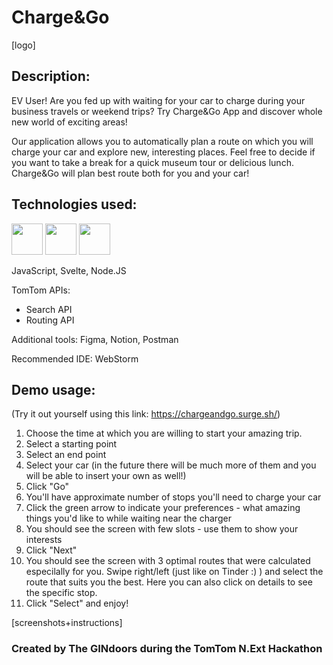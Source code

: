 # Charge&Go

[logo]

## Description:
EV User! Are you fed up with waiting for your car to charge during your business travels or weekend trips?
Try Charge&Go App and discover whole new world of exciting areas!

Our application allows you to automatically plan a route on which you will charge your car and explore new, interesting places.
Feel free to decide if you want to take a break for a quick museum tour or delicious lunch. Charge&Go will plan best route both for you and your car!

## Technologies used:
<img src="https://upload.wikimedia.org/wikipedia/commons/1/1b/Svelte_Logo.svg" width=50 height="50" />
<img src="https://upload.wikimedia.org/wikipedia/commons/9/99/Unofficial_JavaScript_logo_2.svg" width=50 height="50" />
<img src="https://nodejs.org/static/images/logo-hexagon-card.png" width=50 height="50" />

JavaScript,
Svelte,
Node.JS

TomTom APIs:
- Search API
- Routing API

Additional tools:
Figma, Notion, Postman

Recommended IDE: WebStorm 

## Demo usage:
(Try it out yourself using this link: https://chargeandgo.surge.sh/)

1. Choose the time at which you are willing to start your amazing trip.
2. Select a starting point
3. Select an end point
4. Select your car (in the future there will be much more of them and you will be able to insert your own as well!)
5. Click "Go"
6. You'll have approximate number of stops you'll need to charge your car
7. Click the green arrow to indicate your preferences - what amazing things you'd like to while waiting near the charger
8. You should see the screen with few slots - use them to show your interests
9. Click "Next"
10. You should see the screen with 3 optimal routes that were calculated especilally for you. Swipe right/left (just like on Tinder :) ) and select the route that suits you the best. Here you can also click on details to see the specific stop.
11. Click "Select" and enjoy!

[screenshots+instructions]

### Created by The GINdoors during the TomTom N.Ext Hackathon
